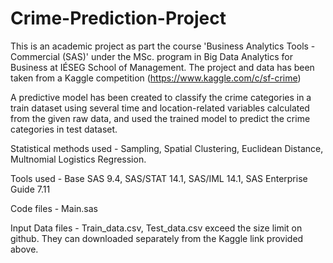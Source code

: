 # Crime-Prediction-Project

This is an academic project as part the course 'Business Analytics Tools - Commercial (SAS)' under the MSc. program in Big Data Analytics for Business at IÉSEG School of Management. The project and data has been taken from a Kaggle competition (https://www.kaggle.com/c/sf-crime)

A predictive model has been created to classify the crime categories in a train dataset using several time and location-related variables calculated from the given raw data, and used the trained model to predict the crime categories in test dataset.

Statistical methods used - Sampling, Spatial Clustering, Euclidean Distance, Multnomial Logistics Regression. 

Tools used - Base SAS 9.4, SAS/STAT 14.1, SAS/IML 14.1, SAS Enterprise Guide 7.11

Code files - Main.sas

Input Data files - Train_data.csv, Test_data.csv exceed the size limit on github. They can downloaded separately from the Kaggle link provided above.

